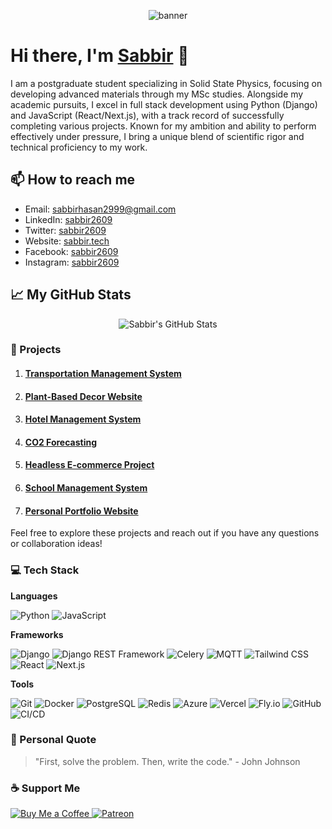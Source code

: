 <p align="center" width="full">
  <img src="https://media1.giphy.com/media/v1.Y2lkPTc5MGI3NjExaTd5NjJmZjNjYWtyOTk5ODJzNTY0bnBuNGNnNmM0ZXdiYXFndGNncyZlcD12MV9pbnRlcm5hbF9naWZfYnlfaWQmY3Q9Zw/fdOA43sHFE6Pu/giphy.webp" alt="banner" />
</p>

# Hi there, I'm [Sabbir](https://www.linkedin.com/in/sabbir2609/) 👋

I am a postgraduate student specializing in Solid State Physics, focusing on developing advanced materials through my
MSc studies. Alongside my academic pursuits, I excel in full stack development using Python (Django) and JavaScript
(React/Next.js), with a track record of successfully completing various projects. Known for my ambition and ability to
perform effectively under pressure, I bring a unique blend of scientific rigor and technical proficiency to my work.

## 📫 How to reach me

- Email: [sabbirhasan2999@gmail.com](mailto:sabbirhasan2999@gmail.com)
- LinkedIn: [sabbir2609](https://www.linkedin.com/in/sabbir2609/)
- Twitter: [sabbir2609](https://twitter.com/sabbir2609)
- Website: [sabbir.tech](https://sabbir.tech)
- Facebook: [sabbir2609](https://www.facebook.com/0xsabbir)
- Instagram: [sabbir2609](https://www.instagram.com/0xsabbir)

## 📈 My GitHub Stats

<p align="center">
  <img src="https://github-readme-stats.vercel.app/api?username=sabbir2609&show_icons=true&theme=radical" alt="Sabbir's GitHub Stats" />
</p>

### 🚀 Projects

1. #### [Transportation Management System](https://github.com/sabbir2609/transportation-management-system)

2. #### [Plant-Based Decor Website](https://github.com/sabbir2609/plant-based-decor)

3. #### [Hotel Management System](https://github.com/sabbir2609/hotel-management-system)

4. #### [CO2 Forecasting](https://github.com/sabbir2609/co2-forecasting)

5. #### [Headless E-commerce Project](https://github.com/sabbir2609/headless-ecommerce)

6. #### [School Management System](https://github.com/sabbir2609/school-management-system)

7. #### [Personal Portfolio Website](https://github.com/sabbir2609/sabbir2609)

Feel free to explore these projects and reach out if you have any questions or collaboration ideas!

### 💻 Tech Stack

**Languages**

![Python](https://img.shields.io/badge/Python-3776AB?style=for-the-badge&logo=python&logoColor=white)
![JavaScript](https://img.shields.io/badge/JavaScript-F7DF1E?style=for-the-badge&logo=javascript&logoColor=black)

**Frameworks**

![Django](https://img.shields.io/badge/Django-092E20?style=for-the-badge&logo=django&logoColor=white)
![Django REST Framework](https://img.shields.io/badge/Django_REST_Framework-092E20?style=for-the-badge&logo=django&logoColor=white)
![Celery](https://img.shields.io/badge/Celery-37814A?style=for-the-badge&logo=celery&logoColor=white)
![MQTT](https://img.shields.io/badge/MQTT-00C7B7?style=for-the-badge&logo=eclipse-mosquitto&logoColor=white)
![Tailwind CSS](https://img.shields.io/badge/Tailwind_CSS-38B2AC?style=for-the-badge&logo=tailwind-css&logoColor=white)
![React](https://img.shields.io/badge/React-61DAFB?style=for-the-badge&logo=react&logoColor=black)
![Next.js](https://img.shields.io/badge/Next.js-000000?style=for-the-badge&logo=next.js&logoColor=white)

**Tools**

![Git](https://img.shields.io/badge/Git-F05032?style=for-the-badge&logo=git&logoColor=white)
![Docker](https://img.shields.io/badge/Docker-2496ED?style=for-the-badge&logo=docker&logoColor=white)
![PostgreSQL](https://img.shields.io/badge/PostgreSQL-4169E1?style=for-the-badge&logo=postgresql&logoColor=white)
![Redis](https://img.shields.io/badge/Redis-DC382D?style=for-the-badge&logo=redis&logoColor=white)
![Azure](https://img.shields.io/badge/Microsoft_Azure-0089D6?style=for-the-badge&logo=microsoft-azure&logoColor=white)
![Vercel](https://img.shields.io/badge/Vercel-000000?style=for-the-badge&logo=vercel&logoColor=white)
![Fly.io](https://img.shields.io/badge/Fly.io-000000?style=for-the-badge&logo=fly.io&logoColor=white)
![GitHub](https://img.shields.io/badge/GitHub-181717?style=for-the-badge&logo=github&logoColor=white)
![CI/CD](https://img.shields.io/badge/CI/CD-000000?style=for-the-badge&logo=github-actions&logoColor=white)

### 💬 Personal Quote

> "First, solve the problem. Then, write the code." - John Johnson

### ☕ Support Me

<a href="https://www.buymeacoffee.com/sabbir2609" target="_blank">
  <img src="https://img.shields.io/badge/Buy%20Me%20a%20Coffee-F7DF1E?style=for-the-badge&logo=buy-me-a-coffee&logoColor=black" alt="Buy Me a Coffee" />
</a>
<a href="https://www.patreon.com/sabbir2609" target="_blank">
  <img src="https://img.shields.io/badge/Patreon-F96854?style=for-the-badge&logo=patreon&logoColor=white" alt="Patreon" />
